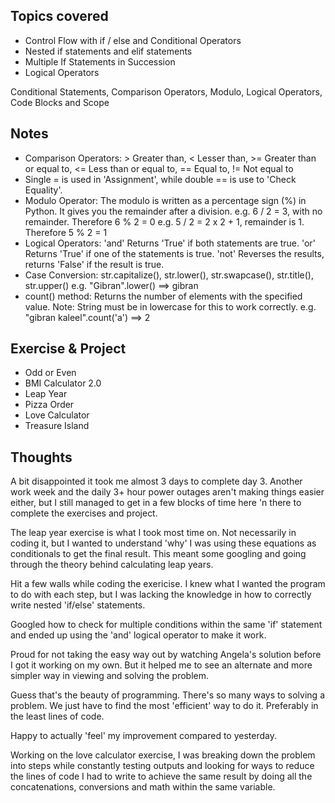 ## Topics covered

- Control Flow with if / else and Conditional Operators
- Nested if statements and elif statements
- Multiple If Statements in Succession
- Logical Operators

Conditional Statements, Comparison Operators, Modulo, Logical Operators, Code Blocks and Scope

## Notes

- Comparison Operators: > Greater than, < Lesser than, >= Greater than or equal to, <= Less than or equal to, == Equal to, != Not equal to
- Single = is used in 'Assignment', while double == is use to 'Check Equality'.
- Modulo Operator: The modulo is written as a percentage sign (%) in Python. It gives you the remainder after a division.
  e.g. 6 / 2 = 3, with no remainder. Therefore 6 % 2 = 0
  e.g. 5 / 2 = 2 x 2 + 1, remainder is 1. Therefore 5 % 2 = 1
- Logical Operators: 'and' Returns 'True' if both statements are true. 'or' Returns 'True' if one of the statements is true. 'not' Reverses the results, returns 'False' if the result is true.
- Case Conversion: str.capitalize(), str.lower(), str.swapcase(), str.title(), str.upper()
  e.g. "Gibran".lower() ==> gibran
- count() method: Returns the number of elements with the specified value. Note: String must be in lowercase for this to work correctly.
  e.g. "gibran kaleel".count('a') ==> 2

## Exercise & Project

- Odd or Even
- BMI Calculator 2.0
- Leap Year
- Pizza Order
- Love Calculator
- Treasure Island

## Thoughts

A bit disappointed it took me almost 3 days to complete day 3. Another work week and the daily 3+ hour power outages aren't making things easier either, but I still managed to get in a few blocks of time here 'n there to complete the exercises and project.

The leap year exercise is what I took most time on. Not necessarily in coding it, but I wanted to understand 'why' I was using these equations as conditionals to get the final result. This meant some googling and going through the theory behind calculating leap years.

Hit a few walls while coding the exericise. I knew what I wanted the program to do with each step, but I was lacking the knowledge in how to correctly write nested 'if/else' statements.

Googled how to check for multiple conditions within the same 'if' statement and ended up using the 'and' logical operator to make it work.

Proud for not taking the easy way out by watching Angela's solution before I got it working on my own. But it helped me to see an alternate and more simpler way in viewing and solving the problem.

Guess that's the beauty of programming. There's so many ways to solving a problem. We just have to find the most 'efficient' way to do it. Preferably in the least lines of code.

Happy to actually 'feel' my improvement compared to yesterday.

Working on the love calculator exercise, I was breaking down the problem into steps while constantly testing outputs and looking for ways to reduce the lines of code I had to write to achieve the same result by doing all the concatenations, conversions and math within the same variable.
